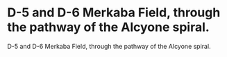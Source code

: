 # D-5 and D-6 Merkaba Field, through the pathway of the Alcyone spiral.

D-5 and D-6 Merkaba Field, through the pathway of the Alcyone spiral.